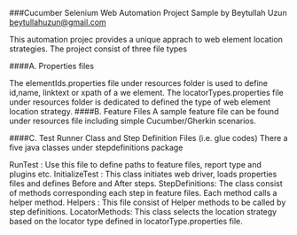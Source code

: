 ###Cucumber Selenium Web Automation Project Sample by Beytullah Uzun beytullahuzun@gmail.com

This automation projec provides a unique apprach to web element location strategies. The project consist of three file types

####A. Properties files

The elementIds.properties file under resources folder is used to define id,name, linktext or xpath of a we element.
The locatorTypes.properties file under resources folder is dedicated to defined the type of web element location strategy.
####B. Feature Files A sample feature file can be found under resources file including simple Cucumber/Gherkin scenarios.

####C. Test Runner Class and Step Definition Files (i.e. glue codes) There a five java classes under stepdefinitions package

RunTest : Use this file to define paths to feature files, report type and plugins etc.
InitializeTest : This class initiates web driver, loads properties files and defines Before and After steps.
StepDefinitions: The class consist of methods corresponding each step in feature files. Each method calls a helper method.
Helpers : This file consist of Helper methods to be called by step definitions.
LocatorMethods: This class selects the location strategy based on the locator type defined in locatorType.properties file.
